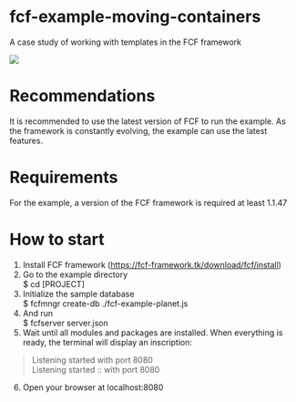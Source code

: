 # fcf-example-moving-containers
A case study of working with templates in the FCF framework


<img src="https://fcf-framework.tk/files/Peek%202022-06-22%2013-47-206ca69a-8d97-4ed2-bdd4-60077645a976.gif" style="max-height:300px"></img>

# Recommendations
It is recommended to use the latest version of FCF to run the example. As the framework is constantly evolving, the example can use the latest features.

# Requirements
For the example, a version of the FCF framework is required at least 1.1.47

# How to start
1. Install FCF framework (https://fcf-framework.tk/download/fcf/install)
2. Go to the example directory<br>
$ cd [PROJECT]
3. Initialize the sample database<br>
$ fcfmngr create-db ./fcf-example-planet.js<br>
4. And run<br>
$ fcfserver server.json
5. Wait until all modules and packages are installed. When everything is ready, the terminal will display an inscription:<br>
 > Listening started  with port 8080<br>
 > Listening started :: with port 8080<br>
6. Open your browser at localhost:8080
